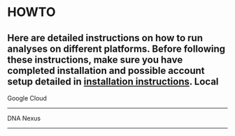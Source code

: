 HOWTO
========
Here are detailed instructions on how to run analyses on different platforms.
Before following these instructions, make sure you have completed installation and possible account setup detailed in [installation instructions](docs/installation.md).
Local
-------

Google Cloud
______________

DNA Nexus
__________